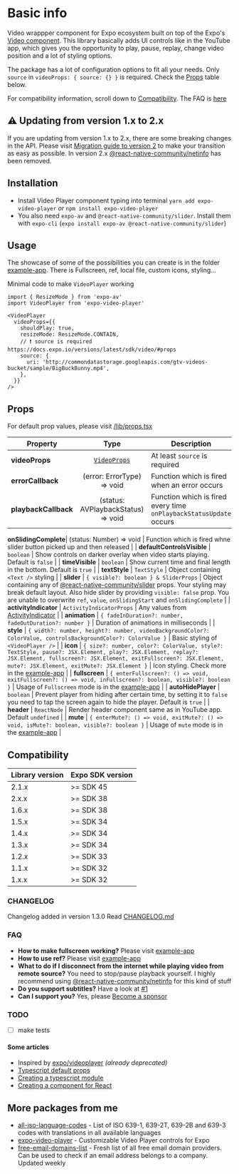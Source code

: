 # Basic info

Video wrappper component for Expo ecosystem built on top of the Expo's [Video component](https://docs.expo.io/versions/latest/sdk/video/). This library basically adds UI controls like in the YouTube app, which gives you the opportunity to play, pause, replay, change video position and a lot of styling options.

The package has a lot of configuration options to fit all your needs. Only `source` in `videoProps: { source: {} }` is required. Check the <a href='#props'>Props</a> table below.

For compatibility information, scroll down to <a href='#compatibility'>Compatibility</a>. The FAQ is <a href='#faq'>here</a>

## ⚠️ Updating from version 1.x to 2.x

If you are updating from version 1.x to 2.x, there are some breaking changes in the API. Please visit [Migration guide to version 2](https://github.com/ihmpavel/expo-video-player/blob/master/migration-1x-to-2x.md) to make your transition as easy as possible. In version 2.x [@react-native-community/netinfo](https://github.com/react-native-netinfo/react-native-netinfo) has been removed.

## Installation

- Install Video Player component typing into terminal `yarn add expo-video-player` _or_ `npm install expo-video-player`
- You also need `expo-av` and `@react-native-community/slider`. Install them with `expo-cli` (`expo install expo-av @react-native-community/slider`)

## Usage

The showcase of some of the possibilities you can create is in the folder [example-app](https://github.com/ihmpavel/expo-video-player/blob/master/example-app). There is Fullscreen, ref, local file, custom icons, styling...

Minimal code to make `VideoPlayer` working

```
import { ResizeMode } from 'expo-av'
import VideoPlayer from 'expo-video-player'

<VideoPlayer
  videoProps={{
    shouldPlay: true,
    resizeMode: ResizeMode.CONTAIN,
    // ❗ source is required https://docs.expo.io/versions/latest/sdk/video/#props
    source: {
      uri: 'http://commondatastorage.googleapis.com/gtv-videos-bucket/sample/BigBuckBunny.mp4',
    },
  }}
/>
```

## Props

For default prop values, please visit [/lib/props.tsx](https://github.com/ihmpavel/expo-video-player/blob/master/lib/props.tsx#L11)

| Property             |                                 Type                                  | Description                                                        |
| -------------------- | :-------------------------------------------------------------------: | ------------------------------------------------------------------ |
| **videoProps**       | [`VideoProps`](https://docs.expo.io/versions/latest/sdk/video/#props) | At least `source` is required                                      |
| **errorCallback**    |                      (error: ErrorType) => void                       | Function which is fired when an error occurs                       |
| **playbackCallback** |                  (status: AVPlaybackStatus) => void                   | Function which is fired every time `onPlaybackStatusUpdate` occurs |

**onSlidingComplete**| (status: Number) => void | Function which is fired whne slider button picked up and then released |
| **defaultControlsVisible** | `boolean` | Show controls on darker overlay when video starts playing. Default is `false` |
| **timeVisible** | `boolean` | Show current time and final length in the bottom. Default is `true` |
| **textStyle** | `TextStyle` | Object containing `<Text />` styling |
| **slider** | `{ visible?: boolean } & SliderProps` | Object containing any of [@react-native-community/slider](https://github.com/callstack/react-native-slider) props. Your styling may break default layout. Also hide slider by providing `visible: false` prop. You are unable to overwrite `ref`, `value`, `onSlidingStart` and `onSlidingComplete` |
| **activityIndicator** | `ActivityIndicatorProps` | Any values from [ActivityIndicator](https://reactnative.dev/docs/activityindicator) |
| **animation** | `{ fadeInDuration?: number, fadeOutDuration?: number }` | Duration of animations in milliseconds |
| **style** | `{ width?: number, height?: number, videoBackgroundColor?: ColorValue, controlsBackgroundColor?: ColorValue }` | Basic styling of `<VideoPlayer />` |
| **icon** | `{ size?: number, color?: ColorValue, style?: TextStyle, pause?: JSX.Element, play?: JSX.Element, replay?: JSX.Element, fullscreen?: JSX.Element, exitFullscreen?: JSX.Element, mute?: JSX.Element, exitMute?: JSX.Element }` | Icon styling. Check more in the [example-app](https://github.com/ihmpavel/expo-video-player/blob/master/example-app/App.tsx) |
| **fullscreen** | `{ enterFullscreen?: () => void, exitFullscreen?: () => void, inFullscreen?: boolean, visible?: boolean }` | Usage of `Fullscreen` mode is in the [example-app](https://github.com/ihmpavel/expo-video-player/blob/master/example-app/App.tsx#L182) |
| **autoHidePlayer** | `boolean` | Prevent player from hiding after certain time, by setting it to `false` you need to tap the screen again to hide the player. Default is `true` |
| **header** | `ReactNode` | Render header component same as in YouTube app. Default `undefined` |
| **mute** | `{ enterMute?: () => void, exitMute?: () => void, isMute?: boolean, visible?: boolean }` | Usage of `mute` mode is in the [example-app](example-app/App.tsx) |

## Compatibility

| Library version | Expo SDK version |
| --------------- | ---------------- |
| 2.1.x           | >= SDK 45        |
| 2.x.x           | >= SDK 38        |
| 1.6.x           | >= SDK 38        |
| 1.5.x           | >= SDK 34        |
| 1.4.x           | >= SDK 34        |
| 1.3.x           | >= SDK 34        |
| 1.2.x           | >= SDK 33        |
| 1.1.x           | >= SDK 32        |
| 1.x.x           | >= SDK 32        |

### CHANGELOG

Changelog added in version 1.3.0
Read [CHANGELOG.md](https://github.com/ihmpavel/expo-video-player/blob/master/CHANGELOG.md)

### FAQ

- **How to make fullscreen working?** Please visit [example-app](https://github.com/ihmpavel/expo-video-player/blob/master/example-app/App.tsx#L182)
- **How to use ref?** Please visit [example-app](https://github.com/ihmpavel/expo-video-player/blob/master/example-app/App.tsx)
- **What to do if I disconnect from the internet while playing video from remote source?** You need to stop/pause playback yourself. I highly recommend using [@react-native-community/netinfo](https://github.com/react-native-netinfo/react-native-netinfo) for this kind of stuff
- **Do you support subtitles?** Have a look at [#1](https://github.com/ihmpavel/expo-video-player/issues/1)
- **Can I support you?** Yes, please [Become a sponsor](https://github.com/sponsors/ihmpavel)

### TODO

- [ ] make tests

#### Some articles

- Inspired by [expo/videoplayer](https://github.com/expo/videoplayer) _(already deprecated)_
- [Typescript default props](https://github.com/typescript-cheatsheets/react/issues/415)
- [Creating a typescript module](https://codeburst.io/https-chidume-nnamdi-com-npm-module-in-typescript-12b3b22f0724)
- [Creating a component for React](https://medium.com/@BrodaNoel/how-to-create-a-react-component-and-publish-it-in-npm-668ad7d363ce)

## More packages from me

- [all-iso-language-codes](https://github.com/ihmpavel/all-iso-language-codes) - List of ISO 639-1, 639-2T, 639-2B and 639-3 codes with translations in all available languages
- [expo-video-player](https://github.com/ihmpavel/expo-video-player) - Customizable Video Player controls for Expo
- [free-email-domains-list](https://github.com/ihmpavel/free-email-domains-list) - Fresh list of all free email domain providers. Can be used to check if an email address belongs to a company. Updated weekly
